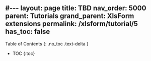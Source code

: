 #---
layout: page
title: TBD
nav_order: 5000
parent: Tutorials
grand_parent: XlsForm extensions
permalink: /xlsform/tutorial/5
has_toc: false
---
Table of Contents
{: .no_toc .text-delta }

- TOC
{:toc}

